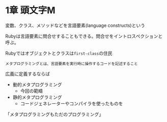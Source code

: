 # 1章 頭文字M

変数、クラス、メソッドなどを言語要素(language constructs)という

Rubyは言語要素に問合せすることもできる。問合せをイントロスペクションと呼ぶ。

Rubyではオブジェクトとクラスは`first-class`の住民

`メタプログラミングとは、言語要素を実行時に操作するコードを記述すること`

広義に定義するならば
- 動的メタプログラミング
  - 今回の範疇
- 静的メタプログラミング
  - コードジェネレーターやコンパイラを使ったものを

「メタプログラミングもただのプログラミング」

